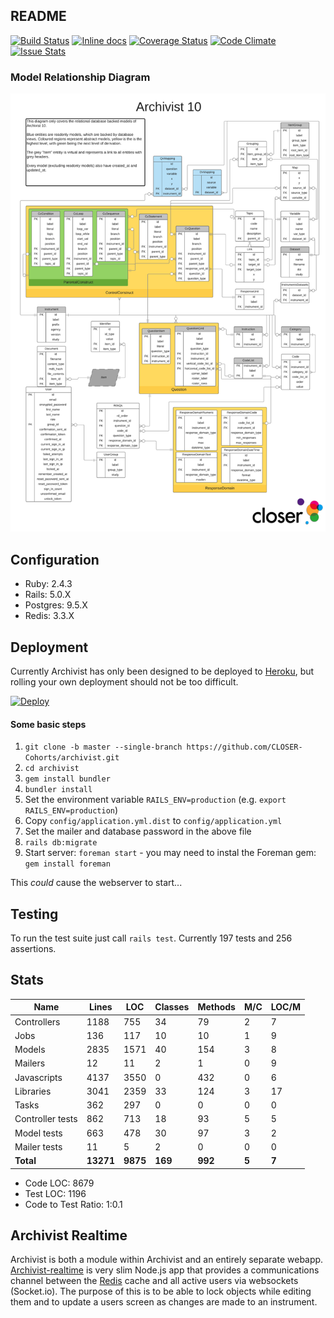 ## README

[![Build Status](https://travis-ci.org/CLOSER-Cohorts/archivist.svg?branch=develop)](https://travis-ci.org/CLOSER-Cohorts/archivist)
[![Inline docs](https://inch-ci.org/github/CLOSER-Cohorts/archivist.svg?branch=develop)](https://inch-ci.org/github/CLOSER-Cohorts/archivist)
[![Coverage Status](https://coveralls.io/repos/github/CLOSER-Cohorts/archivist/badge.svg?branch=develop)](https://coveralls.io/github/CLOSER-Cohorts/archivist?branch=master)
[![Code Climate](https://codeclimate.com/github/CLOSER-Cohorts/archivist/badges/gpa.svg)](https://codeclimate.com/github/CLOSER-Cohorts/archivist)
[![Issue Stats](https://issuestats.com/github/CLOSER-Cohorts/archivist/badge/issue)](https://issuestats.com/github/CLOSER-Cohorts/archivist)

### Model Relationship Diagram
![](/app/assets/images/diagrams/erd.png)

## Configuration
* Ruby: 2.4.3
* Rails: 5.0.X
* Postgres: 9.5.X
* Redis: 3.3.X

## Deployment
Currently Archivist has only been designed to be deployed to [Heroku][heroku], but rolling your own deployment should not be too difficult.

[![Deploy](https://www.herokucdn.com/deploy/button.svg)](https://heroku.com/deploy?template=https://github.com/CLOSER-Cohorts/archivist/tree/master)

#### Some basic steps
1. `git clone -b master --single-branch https://github.com/CLOSER-Cohorts/archivist.git`
2. `cd archivist`
3. `gem install bundler`
4. `bundler install`
5. Set the environment variable  `RAILS_ENV=production` (e.g. `export RAILS_ENV=production`)
6. Copy `config/application.yml.dist` to `config/application.yml`
7. Set the mailer and database password in the above file
8. `rails db:migrate`
9. Start server: `foreman start` - you may need to instal the Foreman gem: `gem install foreman`

This _could_ cause the webserver to start...

## Testing
To run the test suite just call `rails test`. Currently 197 tests and 256 assertions.

## Stats
| Name                 |   Lines |     LOC | Classes | Methods | M/C | LOC/M |
|----------------------|---------|---------|---------|---------|-----|-------|
| Controllers          |    1188 |     755 |      34 |      79 |   2 |     7 |
| Jobs                 |     136 |     117 |      10 |      10 |   1 |     9 |
| Models               |    2835 |    1571 |      40 |     154 |   3 |     8 |
| Mailers              |      12 |      11 |       2 |       1 |   0 |     9 |
| Javascripts          |    4137 |    3550 |       0 |     432 |   0 |     6 |
| Libraries            |    3041 |    2359 |      33 |     124 |   3 |    17 |
| Tasks                |     362 |     297 |       0 |       0 |   0 |     0 |
| Controller tests     |     862 |     713 |      18 |      93 |   5 |     5 |
| Model tests          |     663 |     478 |      30 |      97 |   3 |     2 |
| Mailer tests         |      11 |       5 |       2 |       0 |   0 |     0 |
| **Total**            |**13271**| **9875**|  **169**|  **992**|**5**|  **7**|

  - Code LOC: 8679
  - Test LOC: 1196
  - Code to Test Ratio: 1:0.1

## Archivist Realtime
Archivist is both a module within Archivist and an entirely separate
webapp. [Archivist-realtime][realtime] is very slim Node.js app that
provides a communications channel between the [Redis][redis] cache and
all active users via websockets (Socket.io). The purpose of this is to
be able to lock objects while editing them and to update a users
screen as changes are made to an instrument.

[realtime]: https://github.com/CLOSER-Cohorts/archivist-realtime
[redis]: https://redis.io
[heroku]: https://heroku.com
